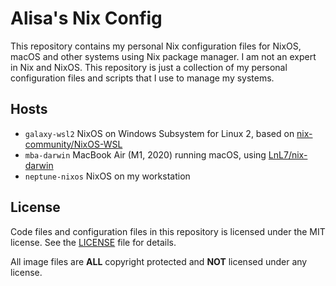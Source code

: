# Alisa's Nix Config

This repository contains my personal Nix configuration files for NixOS, macOS and other systems using Nix package manager. I am not an expert in Nix and NixOS. This repository is just a collection of my personal configuration files and scripts that I use to manage my systems.

## Hosts

- `galaxy-wsl2` NixOS on Windows Subsystem for Linux 2, based on [nix-community/NixOS-WSL](https://github.com/nix-community/NixOS-WSL)
- `mba-darwin` MacBook Air (M1, 2020) running macOS, using [LnL7/nix-darwin](https://github.com/LnL7/nix-darwin)
- `neptune-nixos` NixOS on my workstation

## License

Code files and configuration files in this repository is licensed under the MIT license. See the [LICENSE](LICENSE) file for details.

All image files are **ALL** copyright protected and **NOT** licensed under any license.
